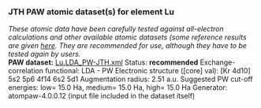 ### JTH PAW atomic dataset(s) for element Lu
  
_These atomic data have been carefully tested against all-electron calculations and other available atomic datasets (some reference results are given [here](https://www.abinit.org/Files/JTH-benchmark-1.1.pdf)._
_They are recommended for use, although they have to be tested again by users._
<br>
**PAW dataset:** [Lu.LDA_PW-JTH.xml](https://github.com/abinit/paw_jth_datasets/pseudos/JTH-LDA-v1.1/Lu/Lu.LDA_PW-JTH.xml)
Status: **recommended**
Exchange-correlation functional: LDA - PW
Electronic structure ([core] val): [Kr 4d10] 5s2 5p6 4f14 6s2 5d1
Augmentation radius: 2.51 a.u.
Suggested PW cut-off energies: low= 15.0 Ha, medium= 15.0 Ha, high= 15.0 Ha
Generator: atompaw-4.0.0.12 (input file included in the dataset itself)
